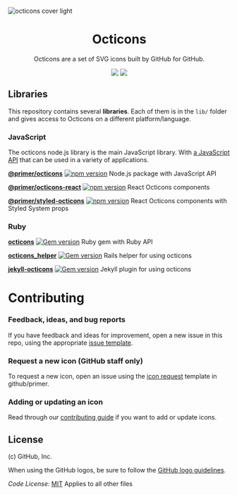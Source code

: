 ![octicons cover light](https://user-images.githubusercontent.com/54012/138925195-5779c51d-ff8c-4264-a914-e64f4843893d.png#gh-light-mode-only)

<h1 style="text-align:center">Octicons</h1>
<p align="center">Octicons are a set of SVG icons built by GitHub for GitHub.</p>
<p style="display: flex; justify-content: center"><img src="https://github.com/primer/octicons/actions/workflows/ci.yml/badge.svg?branch=main&event=push" style="margin-right: 0.3em" /><img src="https://github.com/primer/octicons/actions/workflows/publish.yml/badge.svg" /></p>
  
## Libraries

This repository contains several **libraries**. Each of them is in the `lib/` folder and gives access to Octicons on a different platform/language.

### JavaScript

The octicons node.js library is the main JavaScript library. With [a JavaScript API](/lib/octicons_node/README.md) that can be used in a variety of applications.

**[@primer/octicons](/lib/octicons_node)**   [![npm version](https://img.shields.io/npm/v/@primer/octicons.svg)](https://www.npmjs.org/package/@primer/octicons)
Node.js package with JavaScript API

**[@primer/octicons-react](/lib/octicons_react)**   [![npm version](https://img.shields.io/npm/v/@primer/octicons-react.svg)](https://www.npmjs.org/package/@primer/octicons-react)
React Octicons components

**[@primer/styled-octicons](/lib/octicons_styled)**   [![npm version](https://img.shields.io/npm/v/@primer/styled-octicons.svg)](https://www.npmjs.org/package/@primer/styled-octicons)
React Octicons components with Styled System props


### Ruby

**[octicons](/lib/octicons_gem)**    [![Gem version](https://img.shields.io/gem/v/octicons.svg)](https://rubygems.org/gems/octicons)
Ruby gem with Ruby API
 
[**octicons_helper**](/lib/octicons_helper)   [![Gem version](https://img.shields.io/gem/v/octicons_helper.svg)](https://rubygems.org/gems/octicons_helper)
Rails helper for using octicons
 
[**jekyll-octicons**](/lib/octicons_jekyll)  [![Gem version](https://img.shields.io/gem/v/jekyll-octicons.svg)](https://rubygems.org/gems/jekyll-octicons)
Jekyll plugin for using octicons

# Contributing

### Feedback, ideas, and bug reports

If you have feedback and ideas for improvement, open a new issue in this repo, using the appropriate [issue template](https://github.com/primer/octicons/issues/new/choose).

### Request a new icon (GitHub staff only)

To request a new icon, open an issue using the [icon request](https://github.com/github/primer/issues/new?assignees=ashygee&labels=octicon%2C+request&template=2-icon-request.md&title=%5BIcon+request%5D+) template in github/primer.

### Adding or updating an icon

Read through our [contributing guide](./CONTRIBUTING.md#adding-or-updating-icons) if you want to add or update icons.

## License

(c) GitHub, Inc.

When using the GitHub logos, be sure to follow the [GitHub logo guidelines](https://github.com/logos).

_Code License:_ [MIT](./LICENSE)
Applies to all other files
